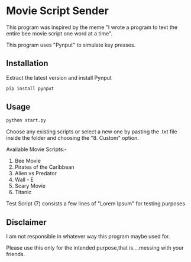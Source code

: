 # Movie Script Sender

This program was inspired by the meme "I wrote a program to text the entire bee movie script one word at a time".

This program uses "Pynput" to simulate key presses.

## Installation

Extract the latest version and install Pynput

```bash
pip install pynput
```

## Usage

```bash
python start.py
```

Choose any existing scripts or select a new one by pasting the .txt file inside the folder and choosing the "8. Custom" option.

Available Movie Scripts:-

1. Bee Movie
2. Pirates of the Caribbean 
3. Alien vs Predator
4. Wall - E
5. Scary Movie
6. Titanic

Test Script (7) consists a few lines of "Lorem Ipsum" for testing purposes

## Disclaimer

I am not responsible in whatever way this program maybe used for.

Please use this only for the intended purpose,that is....messing with your friends.
